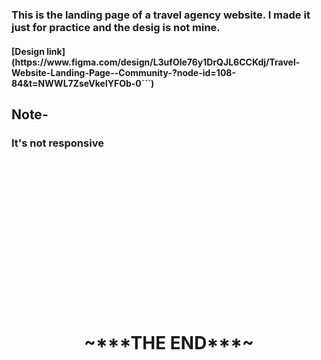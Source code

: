<h3> This is the landing page of a travel agency website. I made it just for practice and the desig is not mine.</h3>

<h4> [Design link](https://www.figma.com/design/L3ufOle76y1DrQJL6CCKdj/Travel-Website-Landing-Page--Community-?node-id=108-84&t=NWWL7ZseVkelYFOb-0```) </h4>

<h2> Note-</h2><h3>It's not responsive</h3><br><br><br><br><br><br><br><br><br><br><br><br><br><br>
<center>

<h1> ~***THE END***~</h1>

</center>
